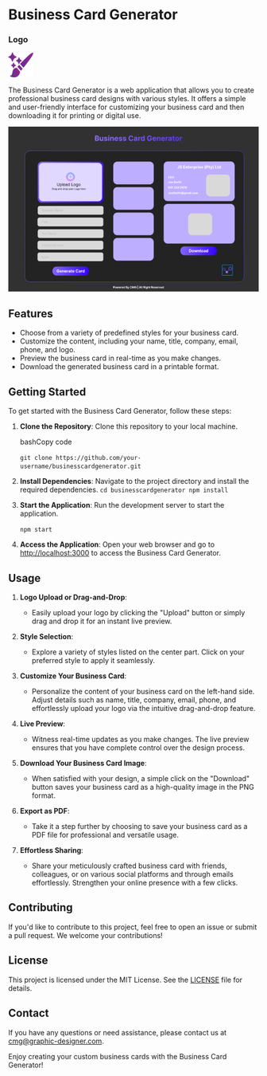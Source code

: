 # Business Card Generator

### Logo

<span style="display: inline-block; width: 50px; height: 50px;">
  <img src="https://github.com/Ubaton/businesscardgenerator/blob/master/public/assets/images/Business%20Card%20Generator%20Logo.PNG" alt="Business Card Generator Logo" width="50" height="50"> 
</span>

The Business Card Generator is a web application that allows you to create professional business card designs with various styles. It offers a simple and user-friendly interface for customizing your business card and then downloading it for printing or digital use.

![Business Card Generator Image](https://github.com/Ubaton/businesscardgenerator/blob/master/public/assets/images/Business%20Card%20Generator.PNG)

## Features

- Choose from a variety of predefined styles for your business card.
- Customize the content, including your name, title, company, email, phone, and logo.
- Preview the business card in real-time as you make changes.
- Download the generated business card in a printable format.

## Getting Started

To get started with the Business Card Generator, follow these steps:

1.  **Clone the Repository**: Clone this repository to your local machine.

    bashCopy code

    `git clone https://github.com/your-username/businesscardgenerator.git`

2.  **Install Dependencies**: Navigate to the project directory and install the required dependencies.
    `cd businesscardgenerator
npm install`
3.  **Start the Application**: Run the development server to start the application.

    `npm start`

4.  **Access the Application**: Open your web browser and go to [http://localhost:3000](http://localhost:3000/) to access the Business Card Generator.

## Usage

1.  **Logo Upload or Drag-and-Drop**:

    - Easily upload your logo by clicking the "Upload" button or simply drag and drop it for an instant live preview.

2.  **Style Selection**:

    - Explore a variety of styles listed on the center part. Click on your preferred style to apply it seamlessly.

3.  **Customize Your Business Card**:

    - Personalize the content of your business card on the left-hand side. Adjust details such as name, title, company, email, phone, and effortlessly upload your logo via the intuitive drag-and-drop feature.

4.  **Live Preview**:

    - Witness real-time updates as you make changes. The live preview ensures that you have complete control over the design process.

5.  **Download Your Business Card Image**:

    - When satisfied with your design, a simple click on the "Download" button saves your business card as a high-quality image in the PNG format.

6.  **Export as PDF**:

    - Take it a step further by choosing to save your business card as a PDF file for professional and versatile usage.

7.  **Effortless Sharing**:

    - Share your meticulously crafted business card with friends, colleagues, or on various social platforms and through emails effortlessly. Strengthen your online presence with a few clicks.

## Contributing

If you'd like to contribute to this project, feel free to open an issue or submit a pull request. We welcome your contributions!

## License

This project is licensed under the MIT License. See the [LICENSE](https://mit-license.org/) file for details.

## Contact

If you have any questions or need assistance, please contact us at [cmg@graphic-designer.com](mailto:cmg@graphic-designer.com).

Enjoy creating your custom business cards with the Business Card Generator!
